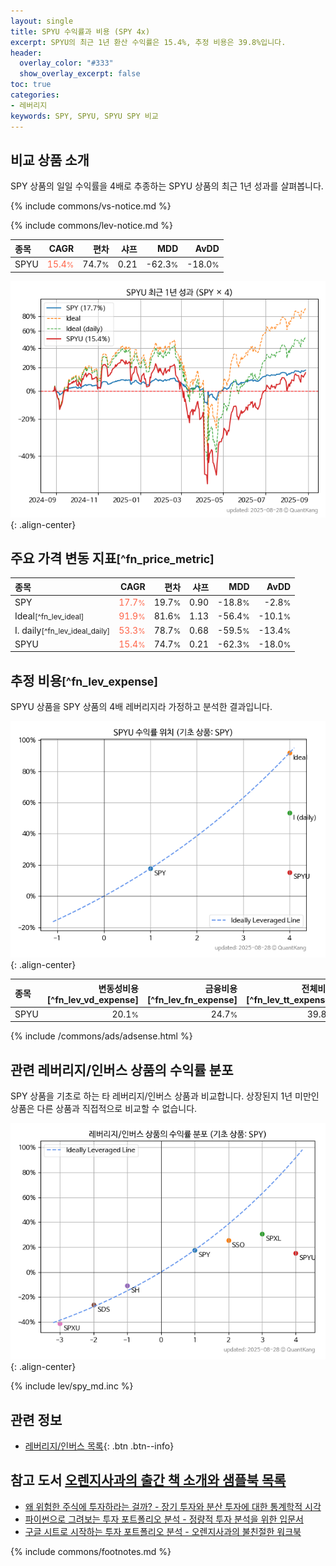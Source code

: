 ```yaml
---
layout: single
title: SPYU 수익률과 비용 (SPY 4x)
excerpt: SPYU의 최근 1년 환산 수익률은 15.4%, 추정 비용은 39.8%입니다.
header:
  overlay_color: "#333"
  show_overlay_excerpt: false
toc: true
categories:
- 레버리지
keywords: SPY, SPYU, SPYU SPY 비교
---
```


## 비교 상품 소개


SPY 상품의 일일 수익률을 4배로 추종하는 SPYU 상품의 최근 1년 성과를 살펴봅니다.





{% include commons/vs-notice.md %}

{% include commons/lev-notice.md %}

| **종목** | **CAGR** | **편차** | **샤프** | **MDD** | **AvDD** |
| :------------ | ------: | -----------: | -------: | ------: | -------: |
| SPYU | <span style="color: tomato">15.4<small>%</small></span> | 74.7<small>%</small> | 0.21 | -62.3<small>%</small> | -18.0<small>%</small> |

<!-- more -->


![SPYU](/lev/images/spyu.png){: .align-center}


## 주요 가격 변동 지표<small>[^fn_price_metric]</small>


| **종목** | **CAGR** | **편차** | **샤프** | **MDD** | **AvDD** |
| :------------ | ------: | -----------: | -------: | ------: | -------: |
| SPY | <span style="color: tomato">17.7<small>%</small></span> | 19.7<small>%</small> | 0.90 | -18.8<small>%</small> | -2.8<small>%</small> |
| Ideal<small>[^fn_lev_ideal]</small> | <span style="color: tomato">91.9<small>%</small></span> | 81.6<small>%</small> | 1.13 | -56.4<small>%</small> | -10.1<small>%</small> |
| I. daily<small>[^fn_lev_ideal_daily]</small> | <span style="color: tomato">53.3<small>%</small></span> | 78.7<small>%</small> | 0.68 | -59.5<small>%</small> | -13.4<small>%</small> |
| SPYU | <span style="color: tomato">15.4<small>%</small></span> | 74.7<small>%</small> | 0.21 | -62.3<small>%</small> | -18.0<small>%</small> |


## 추정 비용<small>[^fn_lev_expense]</small><a id="expense"></a>

SPYU 상품을 SPY 상품의 4배 레버리지라 가정하고 분석한 결과입니다.

![SPYU](/lev/images/spyu_ideal.png){: .align-center}

| **종목** | **변동성비용**[^fn_lev_vd_expense] | **금융비용**[^fn_lev_fn_expense] | **전체비용**[^fn_lev_tt_expense] |
| :------------ | ------: | -----------: | -------: |
| SPYU | 20.1<small>%</small> | 24.7<small>%</small> | 39.8<small>%</small> |

{% include /commons/ads/adsense.html %}



## 관련 레버리지/인버스 상품의 수익률 분포

SPY 상품을 기초로 하는 타 레버리지/인버스 상품과 비교합니다. 상장된지 1년 미만인 상품은 다른 상품과 직접적으로 비교할 수 없습니다.

![SPY](/lev/images/spy_ideal.png){: .align-center}

{% include lev/spy_md.inc %}


## 관련 정보

- [레버리지/인버스 목록](/lev/){: .btn .btn--info}


## 참고 도서 [오렌지사과의 출간 책 소개와 샘플북 목록](https://kongdori.tistory.com/691)

- [왜 위험한 주식에 투자하라는 걸까? - 장기 투자와 분산 투자에 대한 통계학적 시각](https://kongdori.tistory.com/421)
- [파이썬으로 그려보는 투자 포트폴리오 분석  - 정량적 투자 분석을 위한 입문서](https://kongdori.tistory.com/643)
- [구글 시트로 시작하는 투자 포트폴리오 분석 - 오렌지사과의 불친절한 워크북](https://kongdori.tistory.com/449)

{% include commons/footnotes.md %}